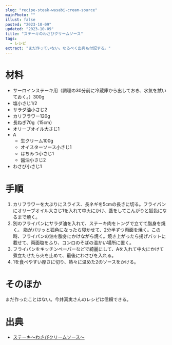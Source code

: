 ```yaml
---
slug: "recipe-steak-wasabi-cream-source"
mainPhoto: ""
illust: false
posted: "2023-10-09"
updated: "2023-10-09"
title: "ステーキのわさびクリームソース"
tags:
  - レシピ
extract: "まだ作っていない。なるべく出典も付記する。"
---
```


# 材料

- サーロインステーキ用（調理の30分前に冷蔵庫から出しておき、水気を拭いておく。）300g
- 塩小さじ1/2
- サラダ油小さじ2
- カリフラワー120g
- 長ねぎ70g（15cm）
- オリーブオイル大さじ1
- A
  - 生クリーム100g
  - オイスターソース小さじ1
  - はちみつ小さじ1
  - 醤油小さじ2
- わさび小さじ1

# 手順

1. カリフラワーを大ぶりにスライス、長ネギを5cmの長さに切る。フライパンにオリーブオイル大さじ1を入れて中火にかけ、蓋をしてこんがりと狐色になるまで焼く。
2. 別のフライパンにサラダ油を入れて、ステーキ肉をトングで立てて脂身を焼く。 脂がパリッと狐色になったら寝かせて、2分半ずつ両面を焼く。この時、フライパンの油を脂身にかけながら焼く。焼き上がったら揚げバットに載せて、両面塩をふり、コンロのそばの温かい場所に置く。
3. フライパンをキッチンペーパーなどで綺麗にして、Aを入れて中火にかけて煮立たせたら火を止めて、最後にわさびを入れる。
4. 1を食べやすい厚さに切り、熱々に温めた2のソースをかける。

# そのほか

まだ作ったことはない。今井真実さんのレシピは信頼できる。

# 出典

- [ステーキ〜わさびクリームソース〜](https://www.aussiebeef.jp/recipe/137/)
